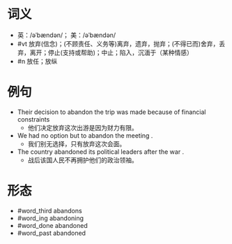 # 词义
- 英：/əˈbændən/； 美：/əˈbændən/
- #vt 放弃(信念)；(不顾责任、义务等)离弃，遗弃，抛弃；(不得已而)舍弃，丢弃，离开；停止(支持或帮助)；中止；陷入，沉湎于（某种情感）
- #n 放任；放纵
# 例句
- Their decision to abandon the trip was made because of financial constraints
	- 他们决定放弃这次出游是因为财力有限。
- We had no option but to abandon the meeting .
	- 我们别无选择，只有放弃这次会面。
- The country abandoned its political leaders after the war .
	- 战后该国人民不再拥护他们的政治领袖。
# 形态
- #word_third abandons
- #word_ing abandoning
- #word_done abandoned
- #word_past abandoned
